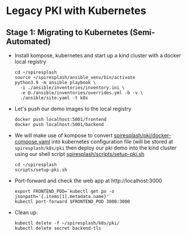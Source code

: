 # Legacy PKI with Kubernetes

## Stage 1: Migrating to Kubernetes (Semi-Automated)
- Install kompose, kubernetes and start up a kind cluster with a docker local registry
  ```shell
  cd ~/spiresplash
  source ~/spiresplash/ansible_venv/bin/activate
  python3.9 -m ansible playbook \
    -i ./ansible/inventories/inventory.ini \
    -e @./ansible/inventories/overrides.yml -b -v \
    ./ansible/site.yaml -t k8s
  ```
- Let's push our demo images to the local registry
  ```shell
  docker push localhost:5001/frontend
  docker push localhost:5001/backend
  ```
- We will make use of kompose to convert [spiresplash/pki/docker-compose.yaml](../pki/docker-compose.yaml)
into kubernetes configuration file (will be stored at `spiresplash/k8s/pki` then deploy our pki demo into 
the kind cluster using our shell script [spiresplash/scripts/setup-pki.sh](../scripts/setup-pki.sh)
  ```shell
  cd ~/spiresplash
  scripts/setup-pki.sh
  ```
- Port-forward and check the web app at http://localhost:3000
  ```shell
  export FRONTEND_POD=`kubectl get po -o jsonpath='{.items[1].metadata.name}'`
  kubectl port-forward $FRONTEND_POD 3000:3000
  ```
- Clean up:
  ```shell
  kubectl delete -f ~/spiresplash/k8s/pki/
  kubectl delete secret backend-tls
  ```